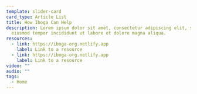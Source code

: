 ```yaml
---
template: slider-card
card_type: Article List
title: How Iboga Can Help
description: Lorem ipsum dolor sit amet, consectetur adipiscing elit, sed do
  eiusmod tempor incididunt ut labore et dolore magna aliqua.
resources:
  - link: https://iboga-org.netlify.app
    label: Link to a resource
  - link: https://iboga-org.netlify.app
    label: Link to a resource
video: ""
audio: ""
tags:
  - Home
---
```

